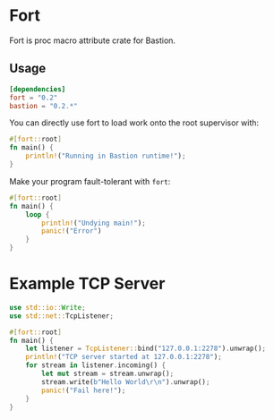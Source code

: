 # Fort

Fort is proc macro attribute crate for Bastion.

## Usage
```toml
[dependencies]
fort = "0.2"
bastion = "0.2.*"
```

You can directly use fort to load work onto the root supervisor with:
```rust
#[fort::root]
fn main() {
    println!("Running in Bastion runtime!");
}
```

Make your program fault-tolerant with `fort`:
```rust
#[fort::root]
fn main() {
    loop {
        println!("Undying main!");
        panic!("Error")
    }
}
```

# Example TCP Server

```rust
use std::io::Write;
use std::net::TcpListener;

#[fort::root]
fn main() {
    let listener = TcpListener::bind("127.0.0.1:2278").unwrap();
    println!("TCP server started at 127.0.0.1:2278");
    for stream in listener.incoming() {
        let mut stream = stream.unwrap();
        stream.write(b"Hello World\r\n").unwrap();
        panic!("Fail here!");
    }
}
```
